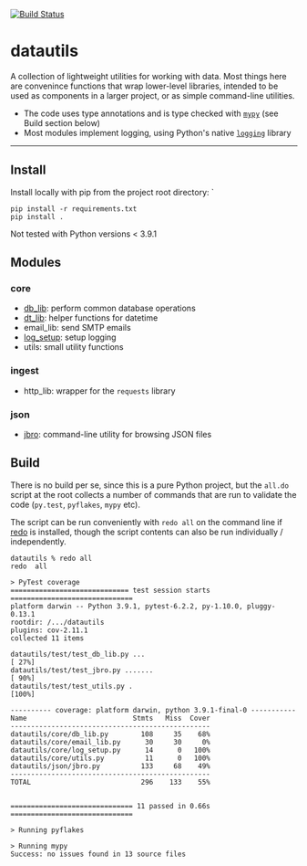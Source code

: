 
[![Build Status](https://travis-ci.com/tkuriyama/datautils.svg?branch=master)](https://travis-ci.com/tkuriyama/datautils)

# datautils

A collection of lightweight utilities for working with data. Most things here are convenince functions that wrap lower-level libraries, intended to be used as components in a larger project, or as simple command-line utilities.

- The code uses type annotations and is type checked with [`mypy`](https://mypy.readthedocs.io/en/latest/index.html) (see Build section below)
- Most modules implement logging, using Python's native [`logging`](https://docs.python.org/3/howto/logging.html) library

<hr>

## Install

Install locally with pip from the project root directory: `

```shell
pip install -r requirements.txt
pip install .
```

Not tested with Python versions < 3.9.1


## Modules

### core

- [db_lib](https://github.com/tkuriyama/datautils/blob/master/datautils/docs/db_lib.md): perform common database operations
- [dt_lib](https://github.com/tkuriyama/datautils/blob/master/datautils/docs/dt_lib.md): helper functions for datetime
- email_lib: send SMTP emails
- [log_setup](https://github.com/tkuriyama/datautils/blob/master/datautils/docs/log_setup.md): setup logging
- utils: small utility functions

### ingest
- http_lib: wrapper for the `requests` library

### json

- [jbro](https://github.com/tkuriyama/datautils/tree/master/datautils/docs/jbro.md): command-line utility for browsing JSON files


## Build

There is no build per se, since this is a pure Python project, but the `all.do` script at the root collects a number of commands that are run to validate the code (`py.test`, `pyflakes`, `mypy` etc).

The script can be run conveniently with `redo all` on the command line if [redo](https://redo.readthedocs.io/en/latest/) is installed, though the script contents can also be run individually / independently.

```
datautils % redo all
redo  all

> PyTest coverage
============================= test session starts ==============================
platform darwin -- Python 3.9.1, pytest-6.2.2, py-1.10.0, pluggy-0.13.1
rootdir: /.../datautils
plugins: cov-2.11.1
collected 11 items

datautils/test/test_db_lib.py ...                                        [ 27%]
datautils/test/test_jbro.py .......                                      [ 90%]
datautils/test/test_utils.py .                                           [100%]                                                               

---------- coverage: platform darwin, python 3.9.1-final-0 -----------
Name                          Stmts   Miss  Cover
-------------------------------------------------
datautils/core/db_lib.py        108     35    68%
datautils/core/email_lib.py      30     30     0%
datautils/core/log_setup.py      14      0   100%
datautils/core/utils.py          11      0   100%
datautils/json/jbro.py          133     68    49%
-------------------------------------------------
TOTAL                           296    133    55%


============================== 11 passed in 0.66s ==============================
                                                                                                                                              
> Running pyflakes
                                                                                                                                              
> Running mypy
Success: no issues found in 13 source files 
```
